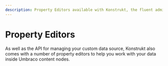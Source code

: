 ```yaml
---
description: Property Editors available with Konstrukt, the fluent administration panel builder for Umbraco.
---
```


# Property Editors

As well as the API for managing your custom data source, Konstrukt also comes with a number of property editors to help you work with your data inside Umbraco content nodes.